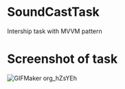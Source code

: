 # SoundCastTask
Intership task with MVVM pattern
# Screenshot of task

![GIFMaker org_hZsYEh](https://user-images.githubusercontent.com/35366918/58159581-73231e80-7c9a-11e9-9045-f97e58724095.gif)

